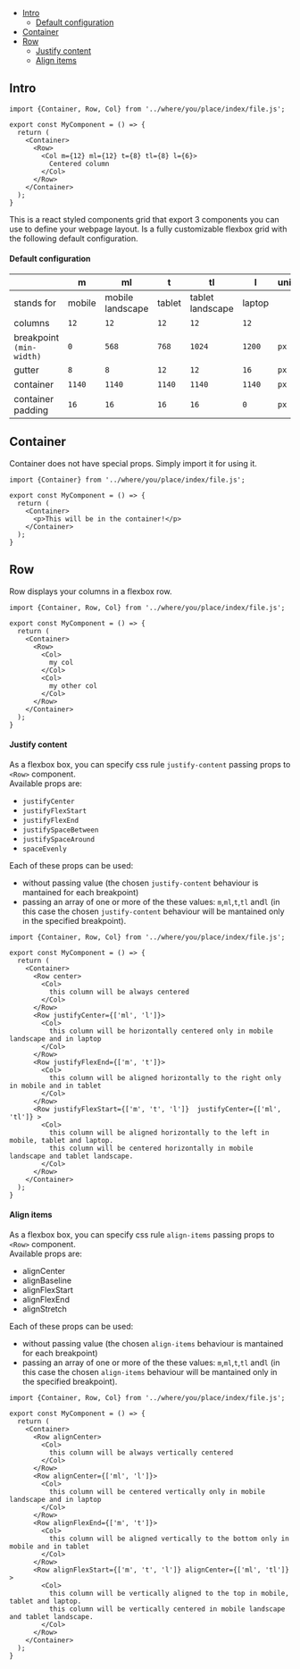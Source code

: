 - [Intro](#intro)
  - [Default configuration](#default-configuration)
- [Container](#container)
- [Row](#row)
  - [Justify content](#justify-content)
  - [Align items](#align-items)
  
## Intro
```JSX
import {Container, Row, Col} from '../where/you/place/index/file.js';
  
export const MyComponent = () => {
  return (
    <Container>      
      <Row>
        <Col m={12} ml={12} t={8} tl={8} l={6}>
          Centered column
        </Col>      
      </Row>            
    </Container>
  );
}  
```

This is a react styled components grid that export 3 components you can use to define your webpage layout.
Is a fully customizable flexbox grid with the following default configuration.


#### Default configuration
|                           | m         | ml                  | t         | tl                | l         | unit  |
|---                        |---        |---                  |---        |---                |---        |---    |
| stands for                | mobile    | mobile landscape    | tablet    | tablet landscape  | laptop    |       |
| columns                   | `12`      | `12`                | `12`      | `12`              | `12`      |       |
| breakpoint `(min-width)`  | `0 `      | `568`               | `768`     | `1024`            | `1200`    | `px`  |
| gutter                    | `8`       | `8`                 | `12`      | `12`              | `16`      | `px`  |
| container                 | `1140`    | `1140`              | `1140`    | `1140`            | `1140`    | `px`  |
| container padding         | `16`      | `16`                | `16`      | `16`              | `0`       | `px`  |

## Container
Container does not have special props. Simply import it for using it.

```JSX
import {Container} from '../where/you/place/index/file.js';
  
export const MyComponent = () => {
  return (
    <Container>      
      <p>This will be in the container!</p>
    </Container>
  );
}  
```

## Row
Row displays your columns in a flexbox row. 

```JSX
import {Container, Row, Col} from '../where/you/place/index/file.js';
  
export const MyComponent = () => {
  return (
    <Container>
      <Row>
        <Col>
          my col
        </Col>
        <Col>
          my other col
        </Col>
      </Row>     
    </Container>
  );
}  
```
#### Justify content

As a flexbox box, you can specify css rule `justify-content` passing props to `<Row>` component.  
Available props are: 
- `justifyCenter`
- `justifyFlexStart`
- `justifyFlexEnd`
- `justifySpaceBetween`
- `justifySpaceAround`
- `spaceEvenly`

Each of these props can be used:
- without passing value (the chosen `justify-content` behaviour is mantained for each breakpoint) 
- passing an array of one or more of the these values: `m`,`ml`,`t`,`tl` and`l` (in this case the chosen `justify-content` behaviour will be mantained only in the specified breakpoint).

```JSX
import {Container, Row, Col} from '../where/you/place/index/file.js';
  
export const MyComponent = () => {
  return (
    <Container>
      <Row center>
        <Col>
          this column will be always centered
        </Col>
      </Row>  
      <Row justifyCenter={['ml', 'l']}>
        <Col>
          this column will be horizontally centered only in mobile landscape and in laptop
        </Col>
      </Row>  
      <Row justifyFlexEnd={['m', 't']}>
        <Col>
          this column will be aligned horizontally to the right only in mobile and in tablet
        </Col>
      </Row>  
      <Row justifyFlexStart={['m', 't', 'l']}  justifyCenter={['ml', 'tl']} >
        <Col>
          this column will be aligned horizontally to the left in mobile, tablet and laptop.
          this column will be centered horizontally in mobile landscape and tablet landscape.
        </Col>
      </Row>  
    </Container>
  );
}  
```

#### Align items
As a flexbox box, you can specify css rule `align-items` passing props to `<Row>` component.  
Available props are: 
- alignCenter
- alignBaseline
- alignFlexStart
- alignFlexEnd
- alignStretch

Each of these props can be used:
- without passing value (the chosen `align-items` behaviour is mantained for each breakpoint) 
- passing an array of one or more of the these values: `m`,`ml`,`t`,`tl` and`l` (in this case the chosen `align-items` behaviour will be mantained only in the specified breakpoint).

```JSX
import {Container, Row, Col} from '../where/you/place/index/file.js';
  
export const MyComponent = () => {
  return (
    <Container>
      <Row alignCenter>
        <Col>
          this column will be always vertically centered
        </Col>
      </Row>  
      <Row alignCenter={['ml', 'l']}>
        <Col>
          this column will be centered vertically only in mobile landscape and in laptop
        </Col>
      </Row>  
      <Row alignFlexEnd={['m', 't']}>
        <Col>
          this column will be aligned vertically to the bottom only in mobile and in tablet
        </Col>
      </Row>  
      <Row alignFlexStart={['m', 't', 'l']} alignCenter={['ml', 'tl']} >
        <Col>
          this column will be vertically aligned to the top in mobile, tablet and laptop.
          this column will be vertically centered in mobile landscape and tablet landscape.
        </Col>
      </Row>  
    </Container>
  );
}  
```

